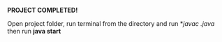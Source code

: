 **PROJECT COMPLETED!**

Open project folder,
run terminal from the directory and run **javac *.java**
then run **java start**
